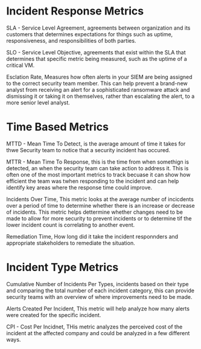 # Incident Response Metrics

SLA - Service Level Agreement, agreements between organization and its customers that determines expectations for things such as uptime, responsiveness, and responsibilities of both parties. 

SLO - Service Level Objective, agreements that exist within the SLA that determines that specific metric being measured, such as the uptime of a critical VM. 

Esclation Rate, Measures how often alerts in your SIEM are being assigned to the correct security team member. This can help prevent a brand-new analyst from receiving an alert for a sophisticated ransomware attack and dismissing it or taking it on themselves, rather than escalating the alert, to a more senior level analyst. 

# Time Based Metrics
MTTD - Mean Time To Detect, is the average amount of time it takes for thwe Security team to notice that a security incident has occured.

MTTR - Mean Time To Response, this is the time from when somethign is detected, an when the security team can take action to address it. This is often one of the most important metrics to track becuase it can show how efficient the team was twhen responding to the incident and can help identify key areas where the response time could improve. 

Incidents Over Time, This metric looks at the average number of incicdents over a period of time to determine whether there is an increase or decrease of incidents. This metric helps dettermine whether changes need to be made to allow for more security to prevent incidents or to determine tif the lower incident count is correlating to another event. 

Remediation Time, How long did it take the incident responnders and appropriate stakeholders to remediate the situation. 


# Incident Type Metrics
Cumulative Number of Incidents Per Types, incidents based on their type and comparing the total number of each incident category, this can provide security teams with an overview of where improvements need to be made. 

Alerts Created Per Incident, This metric will help analyze how many alerts were created for the specific incident. 

CPI - Cost Per Incidnet, THis metric analyzes the perceived cost of the incident at the affected company  and could be analyzed in a few different ways. 




